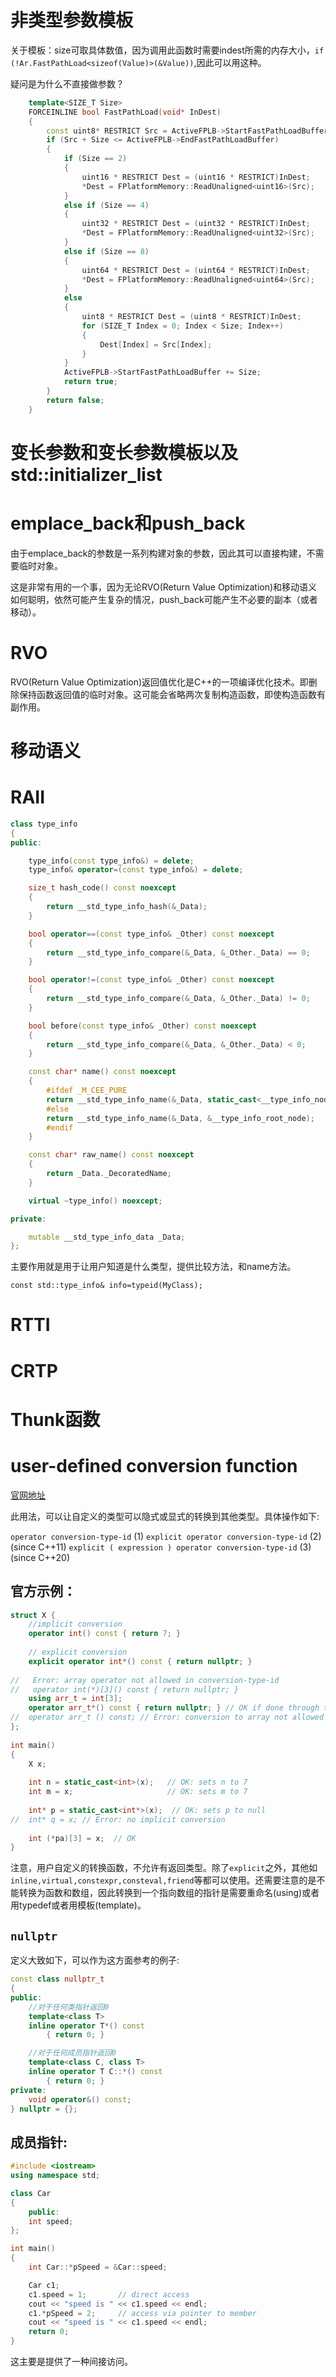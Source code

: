 # 非类型参数模板

关于模板：size可取具体数值，因为调用此函数时需要indest所需的内存大小，`if (!Ar.FastPathLoad<sizeof(Value)>(&Value))`,因此可以用这种。

疑问是为什么不直接做参数？

```c++
	template<SIZE_T Size>
	FORCEINLINE bool FastPathLoad(void* InDest)
	{
		const uint8* RESTRICT Src = ActiveFPLB->StartFastPathLoadBuffer;
		if (Src + Size <= ActiveFPLB->EndFastPathLoadBuffer)
		{
			if (Size == 2)
			{
				uint16 * RESTRICT Dest = (uint16 * RESTRICT)InDest;
				*Dest = FPlatformMemory::ReadUnaligned<uint16>(Src);
			}
			else if (Size == 4)
			{
				uint32 * RESTRICT Dest = (uint32 * RESTRICT)InDest;
				*Dest = FPlatformMemory::ReadUnaligned<uint32>(Src);
			}
			else if (Size == 8)
			{
				uint64 * RESTRICT Dest = (uint64 * RESTRICT)InDest;
				*Dest = FPlatformMemory::ReadUnaligned<uint64>(Src);
			}
			else
			{
				uint8 * RESTRICT Dest = (uint8 * RESTRICT)InDest;
				for (SIZE_T Index = 0; Index < Size; Index++)
				{
					Dest[Index] = Src[Index];
				}
			}
			ActiveFPLB->StartFastPathLoadBuffer += Size;
			return true;
		}
		return false;
	}
```

# 变长参数和变长参数模板以及std::initializer_list

# emplace_back和push_back

由于emplace_back的参数是一系列构建对象的参数，因此其可以直接构建，不需要临时对象。

这是非常有用的一个事，因为无论RVO(Return Value Optimization)和移动语义如何聪明，依然可能产生复杂的情况，push_back可能产生不必要的副本（或者移动）。

# RVO

RVO(Return Value Optimization)返回值优化是C++的一项编译优化技术。即删除保持函数返回值的临时对象。这可能会省略两次复制构造函数，即使构造函数有副作用。

# 移动语义

# RAII

```c++
class type_info
{
public:

    type_info(const type_info&) = delete;
    type_info& operator=(const type_info&) = delete;

    size_t hash_code() const noexcept
    {
        return __std_type_info_hash(&_Data);
    }

    bool operator==(const type_info& _Other) const noexcept
    {
        return __std_type_info_compare(&_Data, &_Other._Data) == 0;
    }

    bool operator!=(const type_info& _Other) const noexcept
    {
        return __std_type_info_compare(&_Data, &_Other._Data) != 0;
    }

    bool before(const type_info& _Other) const noexcept
    {
        return __std_type_info_compare(&_Data, &_Other._Data) < 0;
    }

    const char* name() const noexcept
    {
        #ifdef _M_CEE_PURE
        return __std_type_info_name(&_Data, static_cast<__type_info_node*>(__type_info_root_node.ToPointer()));
        #else
        return __std_type_info_name(&_Data, &__type_info_root_node);
        #endif
    }

    const char* raw_name() const noexcept
    {
        return _Data._DecoratedName;
    }

    virtual ~type_info() noexcept;

private:

    mutable __std_type_info_data _Data;
};
```

主要作用就是用于让用户知道是什么类型，提供比较方法，和name方法。

`const std::type_info& info=typeid(MyClass);`

# RTTI

# CRTP

# Thunk函数

# user-defined conversion function

[官网地址](https://en.cppreference.com/w/cpp/language/cast_operator)

此用法，可以让自定义的类型可以隐式或显式的转换到其他类型。具体操作如下:

`operator conversion-type-id`	(1)	
`explicit operator conversion-type-id`	(2)	(since C++11)
`explicit ( expression ) operator conversion-type-id`	(3)	(since C++20)

## 官方示例：

```c++
struct X {
    //implicit conversion
    operator int() const { return 7; }
 
    // explicit conversion
    explicit operator int*() const { return nullptr; }
 
//   Error: array operator not allowed in conversion-type-id
//   operator int(*)[3]() const { return nullptr; }
    using arr_t = int[3];
    operator arr_t*() const { return nullptr; } // OK if done through typedef
//  operator arr_t () const; // Error: conversion to array not allowed in any case
};
 
int main()
{
    X x;
 
    int n = static_cast<int>(x);   // OK: sets n to 7
    int m = x;                     // OK: sets m to 7
 
    int* p = static_cast<int*>(x);  // OK: sets p to null
//  int* q = x; // Error: no implicit conversion
 
    int (*pa)[3] = x;  // OK
}
```

注意，用户自定义的转换函数，不允许有返回类型。除了`explicit`之外，其他如`inline,virtual,constexpr,consteval,friend`等都可以使用。还需要注意的是不能转换为函数和数组，因此转换到一个指向数组的指针是需要重命名(using)或者用typedef或者用模板(template)。

## `nullptr`

定义大致如下，可以作为这方面参考的例子:

```c++
const class nullptr_t
{
public:
    //对于任何类指针返回0
    template<class T>
    inline operator T*() const
        { return 0; }

    //对于任何成员指针返回0
    template<class C, class T>
    inline operator T C::*() const
        { return 0; } 
private:
    void operator&() const;
} nullptr = {};
```

## 成员指针:

```cpp
#include <iostream>
using namespace std;

class Car
{
    public:
    int speed;
};

int main()
{
    int Car::*pSpeed = &Car::speed;

    Car c1;
    c1.speed = 1;       // direct access
    cout << "speed is " << c1.speed << endl;
    c1.*pSpeed = 2;     // access via pointer to member
    cout << "speed is " << c1.speed << endl;
    return 0;
}
```

这主要是提供了一种间接访问。